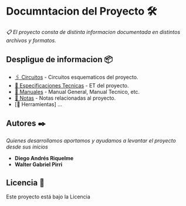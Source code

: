 
# Documntacion del Proyecto 🛠️

_📋 El proyecto consta de distinta informacion documentada en distintos archivos y formatos._

## Despligue de informacion 📦

* [🖇️ Circuitos](https://github.com/Dy390/Documentacion/tree/master/Circuitos) - Circuitos esquematicos del proyecto.
* [📄 Especificaciones Tecnicas](https://github.com/Dy390/Documentacion/tree/master/Especif_Tecnicas) - ET del proyecto.
* [📖 Manuales](https://github.com/Dy390/Documentacion/tree/master/Manual) - Manual General, Manual Tecnico, etc.
* [📌 Notas](https://github.com/Dy390/Documentacion/tree/master/Notas) - Notas relacionadas al proyecto.
* [🔧 Herramientas] ...



## Autores ✒️

_Quienes desarrollamos aportamos y ayudamos a levantar el proyecto desde sus inicios_

* **Diego Andrés Riquelme** 
* **Walter Gabriel Pirri** 


## Licencia 📄

Este proyecto está bajo la Licencia 



